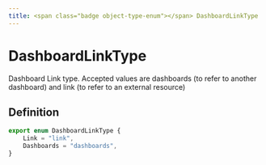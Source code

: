 ```yaml
---
title: <span class="badge object-type-enum"></span> DashboardLinkType
---
```

# <span class="badge object-type-enum"></span> DashboardLinkType

Dashboard Link type. Accepted values are dashboards (to refer to another dashboard) and link (to refer to an external resource)

## Definition

```typescript
export enum DashboardLinkType {
	Link = "link",
	Dashboards = "dashboards",
}

```
